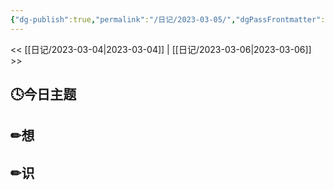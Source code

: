 ```yaml
---
{"dg-publish":true,"permalink":"/日记/2023-03-05/","dgPassFrontmatter":true}
---
```


<< [[日记/2023-03-04\|2023-03-04]] | [[日记/2023-03-06\|2023-03-06]] >>
## 🕓今日主题


## ✏想

## ✏识